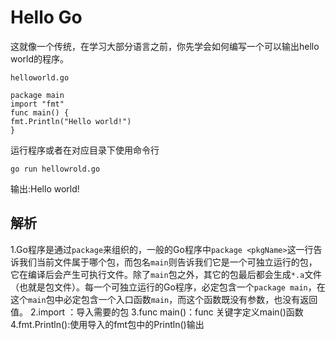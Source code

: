 # Hello Go
这就像一个传统，在学习大部分语言之前，你先学会如何编写一个可以输出hello world的程序。

    helloworld.go

    package main
    import "fmt"
    func main() {
	fmt.Println("Hello world!")
    }

运行程序或者在对应目录下使用命令行

    go run hellowrold.go

输出:Hello world!

## 解析
1.Go程序是通过`package`来组织的，一般的Go程序中`package <pkgName>`这一行告诉我们当前文件属于哪个包，而包名`main`则告诉我们它是一个可独立运行的包，它在编译后会产生可执行文件。除了`main`包之外，其它的包最后都会生成`*.a`文件（也就是包文件）。每一个可独立运行的Go程序，必定包含一个`package main`，在这个`main`包中必定包含一个入口函数`main`，而这个函数既没有参数，也没有返回值。
2.import ：导入需要的包
3.func main()：func 关键字定义main()函数
4.fmt.Println():使用导入的fmt包中的Println()输出